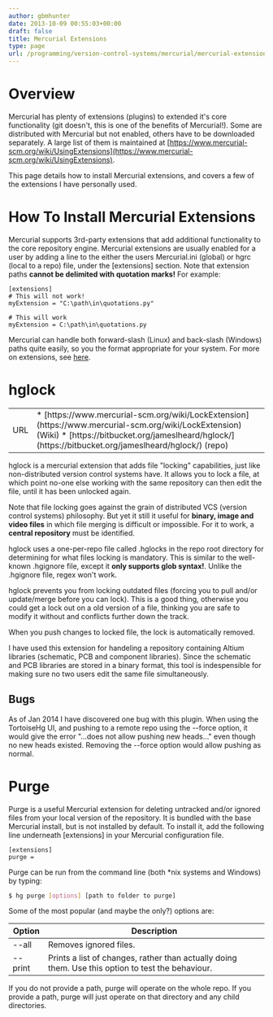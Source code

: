 ```yaml
---
author: gbmhunter
date: 2013-10-09 00:55:03+00:00
draft: false
title: Mercurial Extensions
type: page
url: /programming/version-control-systems/mercurial/mercurial-extensions
---
```


# Overview

Mercurial has plenty of extensions (plugins) to extended it's core functionality (git doesn't, this is one of the benefits of Mercurial!). Some are distributed with Mercurial but not enabled, others have to be downloaded separately. A large list of them is maintained at [https://www.mercurial-scm.org/wiki/UsingExtensions](https://www.mercurial-scm.org/wiki/UsingExtensions).

This page details how to install Mercurial extensions, and covers a few of the extensions I have personally used.

# How To Install Mercurial Extensions

Mercurial supports 3rd-party extensions that add additional functionality to the core repository engine. Mercurial extensions are usually enabled for a user by adding a line to the either the users Mercurial.ini (global) or hgrc (local to a repo) file, under the [extensions] section. Note that extension paths **cannot be delimited with quotation marks!** For example:

```    
[extensions]
# This will not work!
myExtension = "C:\path\in\quotations.py"

# This will work
myExtension = C:\path\in\quotations.py
```    

Mercurial can handle both forward-slash (Linux) and back-slash (Windows) paths quite easily, so you the format appropriate for your system. For more on extensions, see [here](https://www.mercurial-scm.org/wiki/UsingExtensions).

# hglock


<table >
<tbody >
<tr >

<td >URL
</td>
<td >
	  * [https://www.mercurial-scm.org/wiki/LockExtension](https://www.mercurial-scm.org/wiki/LockExtension) (Wiki)
	  * [https://bitbucket.org/jameslheard/hglock/](https://bitbucket.org/jameslheard/hglock/) (repo)

</td>
</tr>
</tbody>
</table>

hglock is a mercurial extension that adds file "locking" capabilities, just like non-distributed version control systems have. It allows you to lock a file, at which point no-one else working with the same repository can then edit the file, until it has been unlocked again.

Note that file locking goes against the grain of distributed VCS (version control systems) philosophy. But yet it still it useful for **binary, image and video files** in which file merging is difficult or impossible. For it to work, a **central repository** must be identified.

hglock uses a one-per-repo file called .hglocks in the repo root directory for determining for what files locking is mandatory. This is similar to the well-known .hgignore file, except it **only supports glob syntax!**. Unlike the .hgignore file, regex won't work.

hglock prevents you from locking outdated files (forcing you to pull and/or update/merge before you can lock). This is a good thing, otherwise you could get a lock out on a old version of a file, thinking you are safe to modify it without and conflicts further down the track.

When you push changes to locked file, the lock is automatically removed.

I have used this extension for handeling a repository containing Altium libraries (schematic, PCB and component libraries). Since the schematic and PCB libraries are stored in a binary format, this tool is indespensible for making sure no two users edit the same file simultaneously.

## Bugs

As of Jan 2014 I have discovered one bug with this plugin. When using the TortoiseHg UI, and pushing to a remote repo using the --force option, it would give the error "...does not allow pushing new heads..." even though no new heads existed. Removing the --force option would allow pushing as normal.

# Purge

Purge is a useful Mercurial extension for deleting untracked and/or ignored files from your local version of the repository. It is bundled with the base Mercurial install, but is not installed by default. To install it, add the following line underneath [extensions] in your Mercurial configuration file.

```    
[extensions]
purge =
```    

Purge can be run from the command line (both *nix systems and Windows) by typing:

```sh    
$ hg purge [options] [path to folder to purge]
```  

Some of the most popular (and maybe the only?) options are:

<table>
    <thead>
        <tr>
            <th>Option</th>
            <th>Description</th>
        </tr>
    </thead>
<tbody >
<tr >

<td >--all
</td>

<td >Removes ignored files.
</td>
</tr>
<tr >

<td >--print
</td>

<td >Prints a list of changes, rather than actually doing them. Use this option to test the behaviour.
</td>
</tr>
</tbody>
</table>


If you do not provide a path, purge will operate on the whole repo. If you provide a path, purge will just operate on that directory and any child directories.
